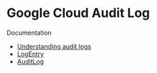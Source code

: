 # Google Cloud Audit Log

Documentation

- [Understanding audit logs](https://cloud.google.com/logging/docs/audit/understanding-audit-logs)
- [LogEntry](https://cloud.google.com/logging/docs/reference/v2/rest/v2/LogEntry)
- [AuditLog](https://cloud.google.com/logging/docs/reference/audit/auditlog/rest/Shared.Types/AuditLog)
